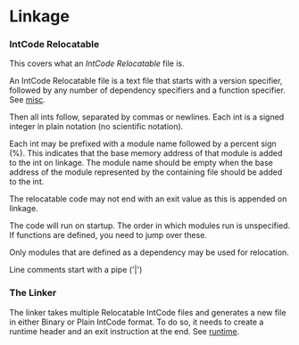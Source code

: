 # Linkage

### IntCode Relocatable

This covers what an *IntCode Relocatable* file is.

An IntCode Relocatable file is a text file that starts with a version specifier, followed by any number of dependency specifiers and a function specifier. See [misc](misc.md).

Then all ints follow, separated by commas or newlines. Each int is a signed integer in plain notation (no scientific notation).

Each int may be prefixed with a module name followed by a percent sign (%). This indicates that the base memory address of that module is added to the int on linkage. The module name should be empty when the base address of the module represented by the containing file should be added to the int.

The relocatable code may not end with an exit value as this is appended on linkage.

The code will run on startup. The order in which modules run is unspecified. If functions are defined, you need to jump over these.

Only modules that are defined as a dependency may be used for relocation.

Line comments start with a pipe ('|')

### The Linker

The linker takes multiple Relocatable IntCode files and generates a new file in either Binary or Plain IntCode format. To do so, it needs to create a runtime header and an exit instruction at the end. See [runtime](runtime.md).
